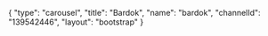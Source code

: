{
    "type": "carousel",
    "title": "Bardok",
    "name": "bardok",
    "channelId": "139542446",
    "layout": "bootstrap"
}